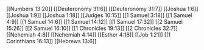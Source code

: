 [[Numbers 13:20]]
[[Deuteronomy 31:6]]
[[Deuteronomy 31:7]]
[[Joshua 1:6]]
[[Joshua 1:9]]
[[Joshua 1:18]]
[[Judges 10:15]]
[[1 Samuel 3:18]]
[[1 Samuel 4:9]]
[[1 Samuel 14:6]]
[[1 Samuel 14:12]]
[[1 Samuel 17:32]]
[[2 Samuel 15:26]]
[[2 Samuel 16:10]]
[[1 Chronicles 19:13]]
[[2 Chronicles 32:7]]
[[Nehemiah 4:8]]
[[Nehemiah 4:14]]
[[Esther 4:16]]
[[Job 1:21]]
[[1 Corinthians 16:13]]
[[Hebrews 13:6]]
